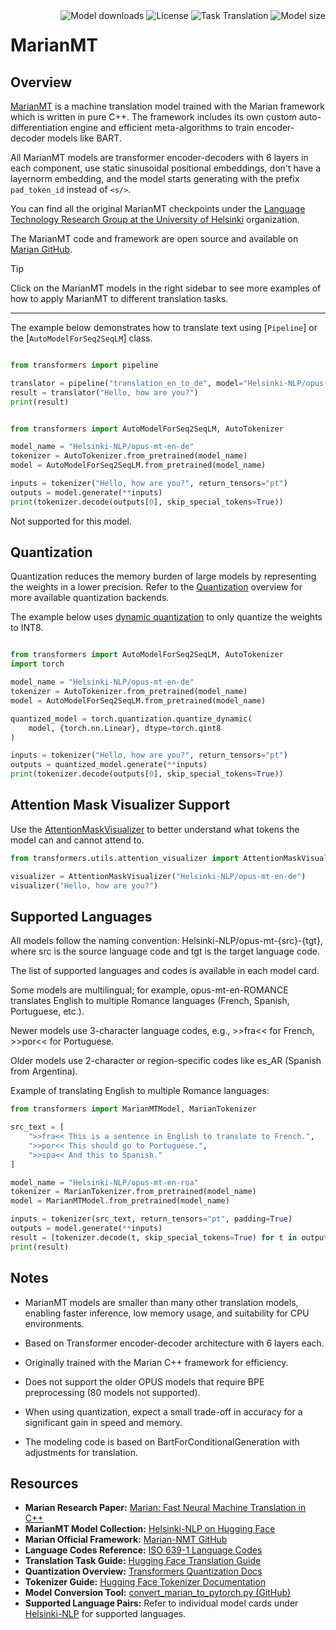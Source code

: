 <!--Copyright 2020 The HuggingFace Team. All rights reserved.

Licensed under the Apache License, Version 2.0 (the "License"); you may not use this file except in compliance with
the License. You may obtain a copy of the License at

http://www.apache.org/licenses/LICENSE-2.0

Unless required by applicable law or agreed to in writing, software distributed under the License is distributed on
an "AS IS" BASIS, WITHOUT WARRANTIES OR CONDITIONS OF ANY KIND, either express or implied. See the License for the
specific language governing permissions and limitations under the License.

⚠️ Note that this file is in Markdown but contain specific syntax for our doc-builder (similar to MDX) that may not be
rendered properly in your Markdown viewer.

-->

<div style="float: right;">
    <div class="flex flex-wrap space-x-1">
          <img alt="Model downloads" src="https://img.shields.io/huggingface/model-downloads/Helsinki-NLP/opus-mt-en-de?logo=huggingface" />
           <img alt="License" src="https://img.shields.io/github/license/huggingface/transformers?logo=open-source-initiative" />
           <img alt="Task Translation" src="https://img.shields.io/badge/task-translation-blue?logo=google-translate" />
           <img alt="Model size" src="https://img.shields.io/badge/model-size-298MB-green" />
    </div>
</div>

# MarianMT


## Overview

[MarianMT](https://huggingface.co/papers/1804.00344) is a machine translation model trained with the Marian framework which is written in pure C++. The framework includes its own custom auto-differentiation engine and efficient meta-algorithms to train encoder-decoder models like BART.

All MarianMT models are transformer encoder-decoders with 6 layers in each component, use static sinusoidal positional embeddings, don't have a layernorm embedding, and the model starts generating with the prefix `pad_token_id` instead of `<s/>`.



You can find all the original MarianMT checkpoints under the [Language Technology Research Group at the University of Helsinki](https://huggingface.co/Helsinki-NLP/models?search=opus-mt) organization.

The MarianMT code and framework are open source and available on [Marian GitHub](https://github.com/marian-nmt/marian).

> [!TIP]
> Click on the MarianMT models in the right sidebar to see more examples of how to apply MarianMT to different translation tasks.

---

The example below demonstrates how to translate text using [`Pipeline`] or the [`AutoModelForSeq2SeqLM`] class.

<hfoptions id="usage">
<hfoption id="Pipeline">

```python

from transformers import pipeline

translator = pipeline("translation_en_to_de", model="Helsinki-NLP/opus-mt-en-de")
result = translator("Hello, how are you?")
print(result)

```

</hfoption>

<hfoption id="AutoModel">

```python

from transformers import AutoModelForSeq2SeqLM, AutoTokenizer

model_name = "Helsinki-NLP/opus-mt-en-de"
tokenizer = AutoTokenizer.from_pretrained(model_name)
model = AutoModelForSeq2SeqLM.from_pretrained(model_name)

inputs = tokenizer("Hello, how are you?", return_tensors="pt")
outputs = model.generate(**inputs)
print(tokenizer.decode(outputs[0], skip_special_tokens=True))

```

</hfoption>
<hfoption id="transformers-cli">

Not supported for this model.

</hfoption>
</hfoptions>

## Quantization

Quantization reduces the memory burden of large models by representing the weights in a lower precision. Refer to the [Quantization](../quantization/overview) overview for more available quantization backends.

The example below uses [dynamic quantization](https://docs.pytorch.org/docs/stable/quantization.html#dynamic-quantization) to only quantize the weights to INT8.

```python

from transformers import AutoModelForSeq2SeqLM, AutoTokenizer
import torch

model_name = "Helsinki-NLP/opus-mt-en-de"
tokenizer = AutoTokenizer.from_pretrained(model_name)
model = AutoModelForSeq2SeqLM.from_pretrained(model_name)

quantized_model = torch.quantization.quantize_dynamic(
    model, {torch.nn.Linear}, dtype=torch.qint8
)

inputs = tokenizer("Hello, how are you?", return_tensors="pt")
outputs = quantized_model.generate(**inputs)
print(tokenizer.decode(outputs[0], skip_special_tokens=True))
```

## Attention Mask Visualizer Support

Use the [AttentionMaskVisualizer](https://github.com/huggingface/transformers/blob/beb9b5b02246b9b7ee81ddf938f93f44cfeaad19/src/transformers/utils/attention_visualizer.py#L139) to better understand what tokens the model can and cannot attend to.

```python
from transformers.utils.attention_visualizer import AttentionMaskVisualizer

visualizer = AttentionMaskVisualizer("Helsinki-NLP/opus-mt-en-de")
visualizer("Hello, how are you?")
```


## Supported Languages
All models follow the naming convention:
Helsinki-NLP/opus-mt-{src}-{tgt}, where src is the source language code and tgt is the target language code.

The list of supported languages and codes is available in each model card.

Some models are multilingual; for example, opus-mt-en-ROMANCE translates English to multiple Romance languages (French, Spanish, Portuguese, etc.).

Newer models use 3-character language codes, e.g., >>fra<< for French, >>por<< for Portuguese.

Older models use 2-character or region-specific codes like es_AR (Spanish from Argentina).

Example of translating English to multiple Romance languages:
```python
from transformers import MarianMTModel, MarianTokenizer

src_text = [
    ">>fra<< This is a sentence in English to translate to French.",
    ">>por<< This should go to Portuguese.",
    ">>spa<< And this to Spanish."
]

model_name = "Helsinki-NLP/opus-mt-en-roa"
tokenizer = MarianTokenizer.from_pretrained(model_name)
model = MarianMTModel.from_pretrained(model_name)

inputs = tokenizer(src_text, return_tensors="pt", padding=True)
outputs = model.generate(**inputs)
result = [tokenizer.decode(t, skip_special_tokens=True) for t in outputs]
print(result)

```


## Notes

- MarianMT models are smaller than many other translation models, enabling faster inference, low memory usage, and suitability for CPU environments.

- Based on Transformer encoder-decoder architecture with 6 layers each.

- Originally trained with the Marian C++ framework for efficiency.

- Does not support the older OPUS models that require BPE preprocessing (80 models not supported).

- When using quantization, expect a small trade-off in accuracy for a significant gain in speed and memory.

- The modeling code is based on BartForConditionalGeneration with adjustments for translation.


## Resources

- **Marian Research Paper:** [Marian: Fast Neural Machine Translation in C++](https://arxiv.org/abs/2001.08210)  
- **MarianMT Model Collection:** [Helsinki-NLP on Hugging Face](https://huggingface.co/Helsinki-NLP)  
- **Marian Official Framework:** [Marian-NMT GitHub](https://github.com/marian-nmt/marian)  
- **Language Codes Reference:** [ISO 639-1 Language Codes](https://en.wikipedia.org/wiki/List_of_ISO_639-1_codes)  
- **Translation Task Guide:** [Hugging Face Translation Guide](https://huggingface.co/tasks/translation)  
- **Quantization Overview:** [Transformers Quantization Docs](https://huggingface.co/docs/transformers/main/en/perf_optimization#model-quantization)  
- **Tokenizer Guide:** [Hugging Face Tokenizer Documentation](https://huggingface.co/docs/transformers/main/en/main_classes/tokenizer)  
- **Model Conversion Tool:** [convert_marian_to_pytorch.py (GitHub)](https://github.com/huggingface/transformers/blob/main/src/transformers/models/marian/convert_marian_to_pytorch.py)  
- **Supported Language Pairs:** Refer to individual model cards under [Helsinki-NLP](https://huggingface.co/Helsinki-NLP) for supported languages.  




</jax>
</frameworkcontent>
